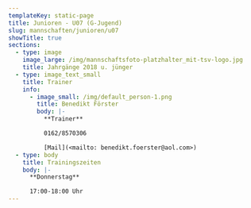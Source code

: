 ```yaml
---
templateKey: static-page
title: Junioren - U07 (G-Jugend)
slug: mannschaften/junioren/u07
showTitle: true
sections:
  - type: image
    image_large: /img/mannschaftsfoto-platzhalter_mit-tsv-logo.jpg
    title: Jahrgänge 2018 u. jünger
  - type: image_text_small
    title: Trainer
    info:
      - image_small: /img/default_person-1.png
        title: Benedikt Förster
        body: |-
          **Trainer**

          0162/8570306

          [Mail](<mailto: benedikt.foerster@aol.com>)
  - type: body
    title: Trainingszeiten
    body: |-
      **Donnerstag**

      17:00-18:00 Uhr
---
```

